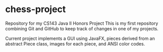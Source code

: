 # chess-project
Repository for my CS143 Java II Honors Project
This is my first repository combining Git and GitHub to keep track of changes in one of my projects.

Current project implements a GUI using JavaFX, pieces derived from an abstract Piece class, images for each piece, and ANSI color codes.
